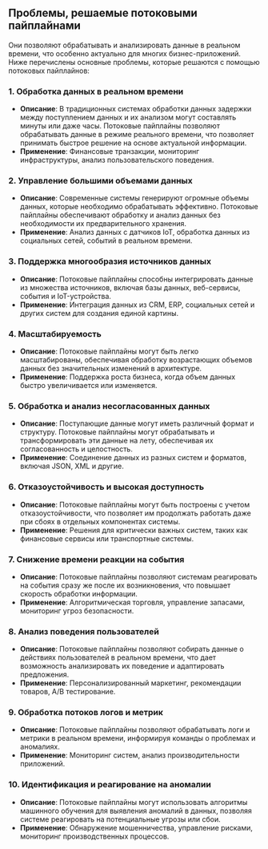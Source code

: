 ## Проблемы, решаемые потоковыми пайплайнами

Они позволяют обрабатывать и анализировать данные в реальном времени, что особенно актуально для многих бизнес-приложений. Ниже перечислены основные проблемы, которые решаются с помощью потоковых пайплайнов:

### 1. **Обработка данных в реальном времени**
- **Описание**: В традиционных системах обработки данных задержки между поступлением данных и их анализом могут составлять минуты или даже часы. Потоковые пайплайны позволяют обрабатывать данные в режиме реального времени, что позволяет принимать быстрое решение на основе актуальной информации.
- **Применение**: Финансовые транзакции, мониторинг инфраструктуры, анализ пользовательского поведения.

### 2. **Управление большими объемами данных**
- **Описание**: Современные системы генерируют огромные объемы данных, которые необходимо обрабатывать эффективно. Потоковые пайплайны обеспечивают обработку и анализ данных без необходимости их предварительного хранения.
- **Применение**: Анализ данных с датчиков IoT, обработка данных из социальных сетей, событий в реальном времени.

### 3. **Поддержка многообразия источников данных**
- **Описание**: Потоковые пайплайны способны интегрировать данные из множества источников, включая базы данных, веб-сервисы, события и IoT-устройства.
- **Применение**: Интеграция данных из CRM, ERP, социальных сетей и других систем для создания единой картины.

### 4. **Масштабируемость**
- **Описание**: Потоковые пайплайны могут быть легко масштабированы, обеспечивая обработку возрастающих объемов данных без значительных изменений в архитектуре.
- **Применение**: Поддержка роста бизнеса, когда объем данных быстро увеличивается или изменяется.

### 5. **Обработка и анализ несогласованных данных**
- **Описание**: Поступающие данные могут иметь различный формат и структуру. Потоковые пайплайны могут обрабатывать и трансформировать эти данные на лету, обеспечивая их согласованность и целостность.
- **Применение**: Соединение данных из разных систем и форматов, включая JSON, XML и другие.

### 6. **Отказоустойчивость и высокая доступность**
- **Описание**: Потоковые пайплайны могут быть построены с учетом отказоустойчивости, что позволяет им продолжать работать даже при сбоях в отдельных компонентах системы.
- **Применение**: Решения для критически важных систем, таких как финансовые сервисы или транспортные системы.

### 7. **Снижение времени реакции на события**
- **Описание**: Потоковые пайплайны позволяют системам реагировать на события сразу же после их возникновения, что повышает скорость обработки информации.
- **Применение**: Алгоритмическая торговля, управление запасами, мониторинг угроз безопасности.

### 8. **Анализ поведения пользователей**
- **Описание**: Потоковые пайплайны позволяют собирать данные о действиях пользователей в реальном времени, что дает возможность анализировать их поведение и адаптировать предложения.
- **Применение**: Персонализированный маркетинг, рекомендации товаров, A/B тестирование.

### 9. **Обработка потоков логов и метрик**
- **Описание**: Потоковые пайплайны позволяют обрабатывать логи и метрики в реальном времени, информируя команды о проблемах и аномалиях.
- **Применение**: Мониторинг систем, анализ производительности приложений.

### 10. **Идентификация и реагирование на аномалии**
- **Описание**: Потоковые пайплайны могут использовать алгоритмы машинного обучения для выявления аномалий в данных, позволяя системе реагировать на потенциальные угрозы или сбои.
- **Применение**: Обнаружение мошенничества, управление рисками, мониторинг производственных процессов.